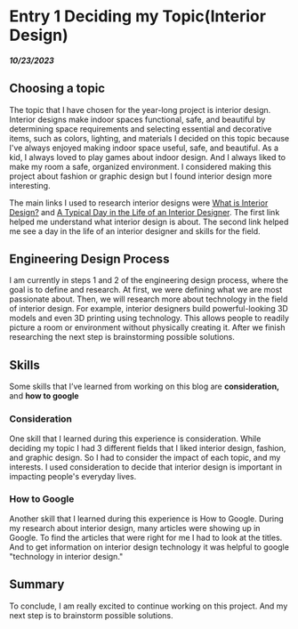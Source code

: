 # Entry 1 Deciding my Topic(Interior Design)
##### 10/23/2023
## Choosing a topic
The topic that I have chosen for the year-long project is interior design. Interior designs make indoor spaces functional, safe, and beautiful by determining space requirements and selecting essential and decorative items, such as colors, lighting, and materials I decided on this topic because I've always enjoyed making indoor space useful, safe, and beautiful. As a kid, I always loved to play games about indoor design. And I always liked to make my room a safe, organized environment. I considered making this project about fashion or graphic design but I found interior design more interesting.

The main links I used to research interior designs were [What is Interior Design?](https://www.nysid.edu/academics/what-is-interior-design) and [A Typical Day in the Life of an Interior Designer](https://interiordesignedu.org/day-in-the-life-of-an-interior-designer/). The first link helped me understand what interior design is about. The second link helped me see a day in the life of an interior designer and skills for the field. 
## Engineering Design Process 
I am currently in steps 1 and 2 of the engineering design process, where the goal is to define and research. At first, we were defining what we are most passionate about. Then, we will research more about technology in the field of interior design. For example, interior designers build powerful-looking 3D models and even 3D printing using technology. This allows people to readily picture a room or environment without physically creating it. After we finish researching the next step is brainstorming possible solutions.
## Skills 
Some skills that I’ve learned from working on this blog are **consideration,** and **how to google**
### Consideration
One skill that I learned during this experience is consideration. While deciding my topic I had 3 different fields that I liked interior design, fashion, and graphic design. So I had to consider the impact of each topic, and my interests. I used consideration to decide that interior design is important in impacting people's everyday lives.
### How to Google 
Another skill that I learned during this experience is How to Google. During my research about interior design, many articles were showing up in Google. To find the articles that were right for me I had to look at the titles. And to get information on interior design technology it was helpful to google "technology in interior design."
## Summary
To conclude, I am really excited to continue working on this project. And my next step is to brainstorm possible solutions.


